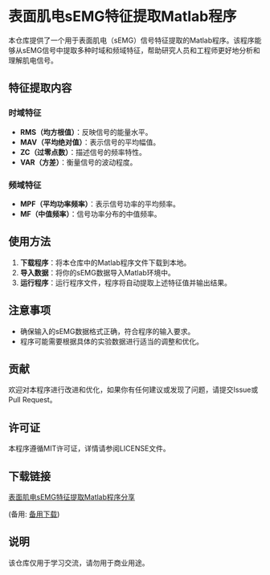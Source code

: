 # 表面肌电sEMG特征提取Matlab程序

本仓库提供了一个用于表面肌电（sEMG）信号特征提取的Matlab程序。该程序能够从sEMG信号中提取多种时域和频域特征，帮助研究人员和工程师更好地分析和理解肌电信号。

## 特征提取内容

### 时域特征
- **RMS（均方根值）**：反映信号的能量水平。
- **MAV（平均绝对值）**：表示信号的平均幅值。
- **ZC（过零点数）**：描述信号的频率特性。
- **VAR（方差）**：衡量信号的波动程度。

### 频域特征
- **MPF（平均功率频率）**：表示信号功率的平均频率。
- **MF（中值频率）**：信号功率分布的中值频率。

## 使用方法

1. **下载程序**：将本仓库中的Matlab程序文件下载到本地。
2. **导入数据**：将你的sEMG数据导入Matlab环境中。
3. **运行程序**：运行程序文件，程序将自动提取上述特征值并输出结果。

## 注意事项

- 确保输入的sEMG数据格式正确，符合程序的输入要求。
- 程序可能需要根据具体的实验数据进行适当的调整和优化。

## 贡献

欢迎对本程序进行改进和优化，如果你有任何建议或发现了问题，请提交Issue或Pull Request。

## 许可证

本程序遵循MIT许可证，详情请参阅LICENSE文件。

## 下载链接
[表面肌电sEMG特征提取Matlab程序分享](https://pan.quark.cn/s/31b8d95935f1) 

(备用: [备用下载](https://pan.baidu.com/s/15rRELFkGqYBEWXAGSU_oHg?pwd=1234))

## 说明

该仓库仅用于学习交流，请勿用于商业用途。

